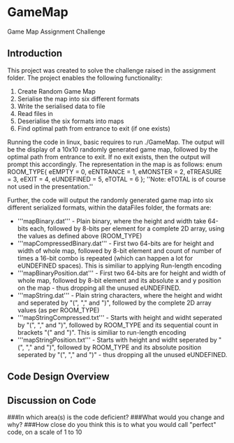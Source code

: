 # GameMap
Game Map Assignment Challenge

## Introduction
This project was created to solve the challenge raised in the assignment folder. The project enables the following functionality:<br>
1) Create Random Game Map <br>
2) Serialise the map into six different formats<br>
3) Write the serialised data to file<br>
4) Read files in<br>
5) Deserialise the six formats into maps<br>
6) Find optimal path from entrance to exit (if one exists)<br>

Running the code in linux, basic requires to run ./GameMap. The output will be the display of a 10x10 randomly generated game map, followed by the optimal path from entrance to exit. If no exit exists, then the output will prompt this accordingly.
The representation in the map is as follows:
enum ROOM_TYPE{
    eEMPTY = 0,
    eENTRANCE = 1,
    eMONSTER = 2,
    eTREASURE = 3,
    eEXIT = 4,
    eUNDEFINED = 5,
    eTOTAL = 6
};
''Note: eTOTAL is of course not used in the presentation.''

Further, the code will output the randomly generated game map into six different serialized formats, within the dataFiles folder, the formats are:
* '''mapBinary.dat''' - Plain binary, where the height and width take 64-bits each, followed by 8-bits per element for a complete 2D array, using the values as defined above (ROOM_TYPE)
* '''mapCompressedBinary.dat''' - First two 64-bits are for height and width of whole map, followed by 8-bit element and count of number of times a 16-bit combo is repeated (which can happen a lot for eUNDEFINED spaces). This is similiar to applying Run-length encoding  
* '''mapBinaryPosition.dat''' - First two 64-bits are for height and width of whole map, followed by 8-bit element and its absolute x and y position on the map - thus dropping all the unused eUNDEFINED.
* '''mapString.dat''' - Plain string characters, where the height and widht and seperated by "(", "," and ")", followed by the complete 2D array values (as per ROOM_TYPE)
* '''mapStringCompressed.txt''' - Starts with height and widht seperated by "(", "," and ")", followed by ROOM_TYPE and its sequential count in brackets "(" and ")". This is similiar to run-length encoding
* '''mapStringPosition.txt''' - Starts with height and widht seperated by "(", "," and ")", followed by ROOM_TYPE and its absolute position seperated by "(", "," and ")" - thus dropping all the unused eUNDEFINED.

## Code Design Overview

## Discussion on Code
###In which area(s) is the code deficient?
###What would you change and why?
###How close do you think this is to what you would call "perfect" code, on a scale of 1 to 10


